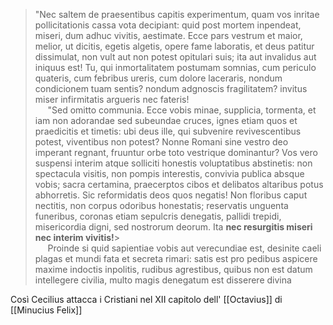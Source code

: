 >"Nec saltem de praesentibus capitis experimentum, quam vos inritae pollicitationis cassa vota decipiant: quid post mortem inpendeat, miseri, dum adhuc vivitis, aestimate. Ecce pars vestrum et maior, melior, ut dicitis, egetis algetis, opere fame laboratis, et deus patitur dissimulat, non vult aut non potest opitulari suis; ita aut invalidus aut iniquus est! Tu, qui inmortalitatem postumam somnias, cum periculo quateris, cum febribus ureris, cum dolore laceraris, nondum condicionem tuam sentis? nondum adgnoscis fragilitatem? invitus miser infirmitatis argueris nec fateris!  
     "Sed omitto communia. Ecce vobis minae, supplicia, tormenta, et iam non adorandae sed subeundae cruces, ignes etiam quos et praedicitis et timetis: ubi deus ille, qui subvenire revivescentibus potest, viventibus non potest? Nonne Romani sine vestro deo imperant regnant, fruuntur orbe toto vestrique dominantur? Vos vero suspensi interim atque solliciti honestis voluptatibus abstinetis: non spectacula visitis, non pompis interestis, convivia publica absque vobis; sacra certamina, praecerptos cibos et delibatos altaribus potus abhorretis. Sic reformidatis deos quos negatis! Non floribus caput nectitis, non corpus odoribus honestatis; reservatis unguenta funeribus, coronas etiam sepulcris denegatis, pallidi trepidi, misericordia digni, sed nostrorum deorum. Ita **nec resurgitis miseri nec interim vivitis!**>  
     Proinde si quid sapientiae vobis aut verecundiae est, desinite caeli plagas et mundi fata et secreta rimari: satis est pro pedibus aspicere maxime indoctis inpolitis, rudibus agrestibus, quibus non est datum intellegere civilia, multo magis denegatum est disserere divina

Così Cecilius attacca i Cristiani nel XII capitolo dell' [[Octavius]] di  [[Minucius Felix]]
